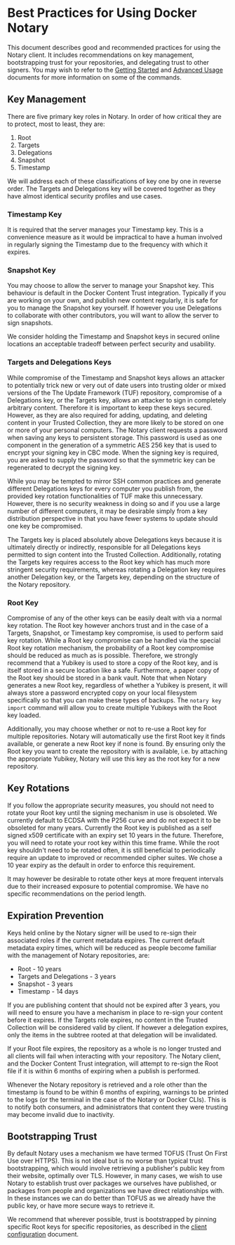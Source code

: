 <!--[metadata]>
+++
title = "Best Practices for Using Notary"
description = "A set of recommended practices for key management, delegating trust, bootstrapping repos, and more."
keywords = ["docker, Notary, notary-client, docker content trust, content trust", "best practices", "recommended use"]
[menu.main]
parent="mn_notary"
weight=1
+++
<![end-metadata]-->

# Best Practices for Using Docker Notary

This document describes good and recommended practices for using the Notary client.
It includes recommendations on key management, bootstrapping trust for your repositories,
and delegating trust to other signers. You may wish to refer to the [Getting Started](getting_started.md)
and [Advanced Usage](advanced_usage.md) documents for more information on some of the
commands.

## Key Management

There are five primary key roles in Notary. In order of how critical they are to protect, most
to least, they are:

1. Root
2. Targets
3. Delegations
4. Snapshot
5. Timestamp

We will address each of these classifications of key one by one in reverse order. The
Targets and Delegations key will be covered together as they have almost identical
security profiles and use cases.

### Timestamp Key

It is required that the server manages your Timestamp key. This is a convenience measure
as it would be impractical to have a human involved in regularly signing the Timestamp due
to the frequency with which it expires.

### Snapshot Key

You may choose to allow the server to manage your Snapshot key. This behaviour is default
in the Docker Content Trust integration. Typically if you are working on your own, and
publish new content regularly, it is safe for you to manage the Snapshot key yourself.
If however you use Delegations to collaborate with other contributors, you will want to
allow the server to sign snapshots.

We consider holding the Timestamp and Snapshot keys in secured online locations an
acceptable tradeoff between perfect security and usability.

### Targets and Delegations Keys

While compromise of the Timestamp and Snapshot keys allows an attacker to potentially trick
new or very out of date users into trusting older or mixed versions of the The Update Framework (TUF) repository, compromise
of a Delegations key, or the Targets key, allows an attacker to sign in completely arbitrary
content. Therefore it is important to keep these keys secured. However, as they are also
required for adding, updating, and deleting content in your Trusted Collection, they are
more likely to be stored on one or more of your personal computers. The Notary client requests
a password when saving any keys to persistent storage. This password is used as one component
in the generation of a symmetric AES 256 key that is used to encrypt your signing key in CBC
mode. When the signing key is required, you are asked to supply the password so that the
symmetric key can be regenerated to decrypt the signing key.

While you may be tempted to mirror SSH common practices and generate different Delegations
keys for every computer you publish from, the provided key rotation functionalities of TUF
make this unnecessary. However, there is no security weakness in doing so and if you use
a large number of different computers, it may be desirable simply from a key distribution
perspective in that you have fewer systems to update should one key be compromised. 

The Targets key is placed absolutely above Delegations keys because it is ultimately
directly or indirectly, responsible for all Delegations keys permitted to sign content
into the Trusted Collection. Additionally, rotating the Targets key requires access to
the Root key which has much more stringent security requirements, whereas rotating a
Delegation key requires another Delegation key, or the Targets key, depending on the
structure of the Notary repository.

### Root Key

Compromise of any of the other keys can be easily dealt with via a normal key rotation. The Root
key however anchors trust and in the case of a Targets, Snapshot, or Timestamp key compromise,
is used to perform said key rotation. While a Root key compromise can be handled via the special
Root key rotation mechanism, the probability of a Root key compromise should be reduced as much as is possible.
Therefore, we strongly recommend that a Yubikey is used to store a copy of the Root key, and
is itself stored in a secure location like a safe. Furthermore, a paper copy of the Root key
should be stored in a bank vault. Note that when Notary generates a new Root key, regardless
of whether a Yubikey is present, it will always store a password encrypted copy on your local
filesystem specifically so that you can make these types of backups. The `notary key import`
command will allow you to create multiple Yubikeys with the Root key loaded.

Additionally, you may choose whether or not to re-use a Root key for multiple repositories.
Notary will automatically use the first Root key it finds available, or generate a new Root
key if none is found. By ensuring only the Root key you want to create the repository with
is available, i.e. by attaching the appropriate Yubikey, Notary will use this key as the
root key for a new repository.

## Key Rotations

If you follow the appropriate security measures, you should not need to rotate your Root
key until the signing mechanism in use is obsoleted. We currently default to ECDSA 
with the P256 curve and do not expect it to be obsoleted for many years. Currently 
the Root key is published as a self signed x509 certificate with an expiry set 10 years
in the future. Therefore, you will need to rotate your root key within this time frame.
While the root key shouldn't need to be rotated often, it is still beneficial to periodically
require an update to improved or recommended cipher suites. We chose a 10 year expiry as the
default in order to enforce this requirement.

It may however
be desirable to rotate other keys at more frequent intervals due to their increased exposure
to potential compromise. We have no specific recommendations on the period length.

## Expiration Prevention

Keys held online by the Notary signer will be used to re-sign their associated roles
if the current metadata expires. The current default metadata expiry times, which will
be reduced as people become familiar with the management of Notary repositories, are:

* Root - 10 years
* Targets and Delegations - 3 years
* Snapshot - 3 years
* Timestamp - 14 days

If you are publishing content that should not be expired after 3 years, you will need to
ensure you have a mechanism in place to re-sign your content before it expires. If the
Targets role expires, no content in the Trusted Collection will be considered valid by
client. If however a delegation expires, only the items in the subtree rooted at that
delegation will be invalidated.

If your Root file expires, the repository as a whole is no longer trusted and all clients
will fail when interacting with your repository. The Notary client, and the Docker Content
Trust integration, will attempt to re-sign the Root file if it is within 6 months of expiring
when a publish is performed.

Whenever the Notary repository is retrieved and a role other than the timestamp is found 
to be within 6 months of expiring, warnings to be printed to the logs (or the terminal in 
the case of the Notary or Docker CLIs). This is to notify both consumers, and administrators 
that content they were trusting may become invalid due to inactivity.

## Bootstrapping Trust

By default Notary uses a mechanism we have termed TOFUS (Trust On First Use over HTTPS).
This is not ideal but is no worse than typical trust bootstrapping, which would involve
retrieving a publisher's public key from their website, optimally over TLS. However, in
many cases, we wish to use Notary to establish trust over packages we ourselves have
published, or packages from people and organizations we have direct relationships with.
In these instances we can do better than TOFUS as we already have the public key, or have more
secure ways to retrieve it.

We recommend that wherever possible, trust is bootstrapped by pinning specific Root
keys for specific repositories, as described in the [client configuration](reference/client-config.md)
document.